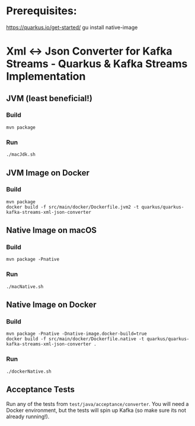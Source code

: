 # Prerequisites:
https://quarkus.io/get-started/
gu install native-image


# Xml <-> Json Converter for Kafka Streams - Quarkus & Kafka Streams Implementation

## JVM (least beneficial!)
### Build
```
mvn package 
```

### Run
```
./macJdk.sh
```
## JVM Image on Docker
### Build
```
mvn package
docker build -f src/main/docker/Dockerfile.jvm2 -t quarkus/quarkus-kafka-streams-xml-json-converter
```

## Native Image on macOS
### Build
```
mvn package -Pnative
```

### Run
```
./macNative.sh
```

## Native Image on Docker
### Build
```
mvn package -Pnative -Dnative-image.docker-build=true
docker build -f src/main/docker/Dockerfile.native -t quarkus/quarkus-kafka-streams-xml-json-converter .
```

### Run
```
./dockerNative.sh
```

## Acceptance Tests
Run any of the tests from `test/java/acceptance/converter`. You will need a Docker environment, but the tests will spin 
up Kafka (so make sure its not already running!).